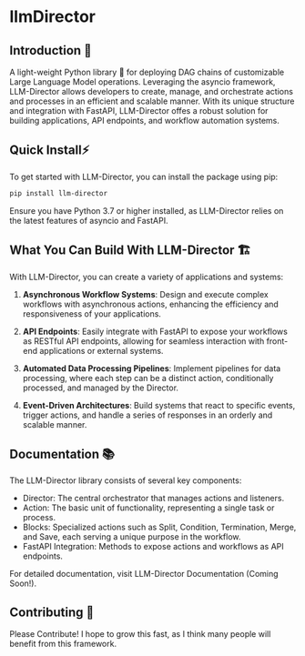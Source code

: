 # llmDirector
## Introduction 📖
A light-weight Python library 🐍 for deploying DAG chains of customizable Large Language Model operations. Leveraging the asyncio framework, LLM-Director allows developers to create, manage, and orchestrate actions and processes in an efficient and scalable manner. With its unique structure and integration with FastAPI, LLM-Director offes a robust solution for building applications, API endpoints, and workflow automation systems. 


## Quick Install⚡
To get started with LLM-Director, you can install the package using pip:

```bash
pip install llm-director
```

Ensure you have Python 3.7 or higher installed, as LLM-Director relies on the latest features of asyncio and FastAPI.

## What You Can Build With LLM-Director 🏗️
With LLM-Director, you can create a variety of applications and systems:

1. **Asynchronous Workflow Systems**: Design and execute complex workflows with asynchronous actions, enhancing the efficiency and responsiveness of your applications.

2. **API Endpoints**: Easily integrate with FastAPI to expose your workflows as RESTful API endpoints, allowing for seamless interaction with front-end applications or external systems.

3. **Automated Data Processing Pipelines**: Implement pipelines for data processing, where each step can be a distinct action, conditionally processed, and managed by the Director.

4. **Event-Driven Architectures**: Build systems that react to specific events, trigger actions, and handle a series of responses in an orderly and scalable manner.

## Documentation 📚
The LLM-Director library consists of several key components:

- Director: The central orchestrator that manages actions and listeners.
- Action: The basic unit of functionality, representing a single task or process.
- Blocks: Specialized actions such as Split, Condition, Termination, Merge, and Save, each serving a unique purpose in the workflow.
- FastAPI Integration: Methods to expose actions and workflows as API endpoints.

For detailed documentation, visit LLM-Director Documentation (Coming Soon!).

## Contributing 🤝
Please Contribute! I hope to grow this fast, as I think many people will benefit from this framework.

